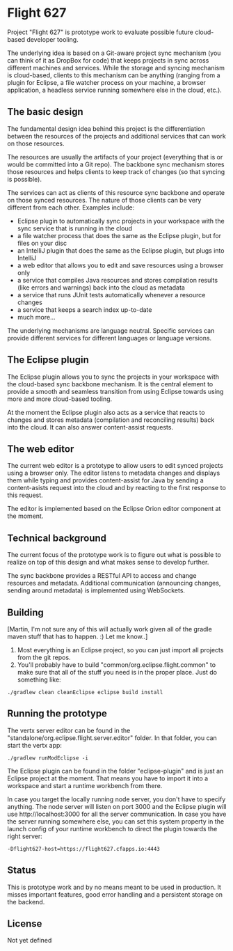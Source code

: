 # Flight 627

  Project "Flight 627" is prototype work to evaluate possible future cloud-based developer
  tooling.

  The underlying idea is based on a Git-aware project sync mechanism (you can think of it as
  DropBox for code) that keeps projects in sync across different machines and services. While the
  storage and syncing mechanism is cloud-based, clients to this mechanism can be anything (ranging
  from a plugin for Eclipse, a file watcher process on your machine, a browser application, a
  headless service running somewhere else in the cloud, etc.).

## The basic design

  The fundamental design idea behind this project is the differentiation between the resources of
  the projects and additional services that can work on those resources.

  The resources are usually the artifacts of your project (everything that is or would be committed
  into a Git repo). The backbone sync mechanism stores those resources and helps clients to keep track
  of changes (so that syncing is possible).

  The services can act as clients of this resource sync backbone and operate on those synced resources.
  The nature of those clients can be very different from each other. Examples include:

  * Eclipse plugin to automatically sync projects in your workspace with the sync service that is running in the cloud
  * a file watcher process that does the same as the Eclipse plugin, but for files on your disc
  * an IntelliJ plugin that does the same as the Eclipse plugin, but plugs into IntelliJ
  * a web editor that allows you to edit and save resources using a browser only
  * a service that compiles Java resources and stores compilation results (like errors and warnings) back into the cloud as metadata
  * a service that runs JUnit tests automatically whenever a resource changes
  * a service that keeps a search index up-to-date
  * much more...

  The underlying mechanisms are language neutral. Specific services can provide different services for
  different languages or language versions.

## The Eclipse plugin

  The Eclipse plugin allows you to sync the projects in your workspace with the cloud-based sync backbone
  mechanism. It is the central element to provide a smooth and seamless transition from using Eclipse towards
  using more and more cloud-based tooling.

  At the moment the Eclipse plugin also acts as a service that reacts to changes and stores metadata (compilation
  and reconciling results) back into the cloud. It can also answer content-assist requests.

## The web editor

  The current web editor is a prototype to allow users to edit synced projects using a browser only. The editor
  listens to metadata changes and displays them while typing and provides content-assist for Java by sending
  a content-asists request into the cloud and by reacting to the first response to this request.

  The editor is implemented based on the Eclipse Orion editor component at the moment.

## Technical background

  The current focus of the prototype work is to figure out what is possible to realize on top of this design
  and what makes sense to develop further.

  The sync backbone provides a RESTful API to access and change resources and metadata. Additional communication
  (announcing changes, sending around metadata) is implemented using WebSockets.

## Building

  [Martin, I'm not sure any of this will actually work given all of the gradle maven stuff that has to happen. :) Let me know..]

  1. Most everything is an Eclipse project, so you can just import all projects from the git repos.
  1. You'll probably have to build "common/org.eclipse.flight.common" to make sure that all of the stuff you need is in the proper place. Just do something like:
  
  ```
  ./gradlew clean cleanEclipse eclipse build install
  ```
  
## Running the prototype

  The vertx server editor can be found in the "standalone/org.eclipse.flight.server.editor" folder. In that folder, you can start the
  vertx app:
  
  ```
  ./gradlew runModEclipse -i
  ```
  
  The Eclipse plugin can be found in the folder "eclipse-plugin" and is just an Eclipse project at the moment.
  That means you have to import it into a workspace and start a runtime workbench from there.
  
  In case you target the locally running node server, you don't have to specify anything. The node server will
  listen on port 3000 and the Eclipse plugin will use http://localhost:3000 for all the server
  communication. In case you have the server running somewhere else, you can set this system property in the
  launch config of your runtime workbench to direct the plugin towards the right server:
  
  ```
  -Dflight627-host=https://flight627.cfapps.io:4443
  ```

## Status

  This is prototype work and by no means meant to be used in production. It misses important features, good
  error handling and a persistent storage on the backend.

## License

  Not yet defined

